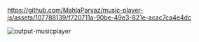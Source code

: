 

https://github.com/MahlaParvaz/music-player-js/assets/107788139/f720711a-90be-49e3-821e-acac7ca4e4dc


![output-musicplayer](https://github.com/MahlaParvaz/music-player-js/assets/107788139/b2434e1f-1ebd-48e5-a9bc-56578212e649)
